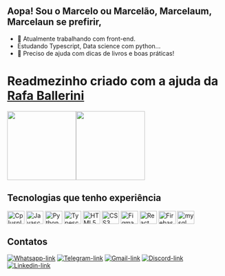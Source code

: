 ## Aopa! Sou o Marcelo ou Marcelão, Marcelaum, Marcelaun se prefirir,


- 🔭 Atualmente trabalhando com front-end.
- Estudando Typescript, Data science com python...
- 🤔 Preciso de ajuda com dicas de livros e boas práticas! 


<div>
  <h1>Readmezinho criado com a ajuda da <a href="https://github.com/rafaballerini">Rafa Ballerini</a></h1>
</div>

<div style="display: flex" >
  
 <img height="160em" src="https://github-readme-stats.vercel.app/api?username=Marcelaun&show_icons=true&bg_color=DEG,ddffd9,ecc8ae&text_color=030301&title_color=764134&icon_color=764134&border_radius=20px&border_color=2a1a1f" />
  
 <img height="160em" src="https://github-readme-stats.vercel.app/api/top-langs/?username=anuraghazra&layout=compact&text_color=030301&title_color=764134&bg_color=DEG,ddffd9,ecc8ae&border_radius=20px&border_color=2a1a1f" />

</div>

## Tecnologias que tenho experiência


<div style="display: inline_block">
  <img align="center" alt="Cplusplus" height="30" width="40" src="https://cdn.jsdelivr.net/gh/devicons/devicon/icons/cplusplus/cplusplus-original.svg" />
  <img align="center" alt="Javascript" height="30" width="40" src="https://cdn.jsdelivr.net/gh/devicons/devicon/icons/javascript/javascript-original.svg" />
  <img align="center" alt="Python" height="30" width="40" src="https://cdn.jsdelivr.net/gh/devicons/devicon/icons/python/python-original.svg" />
  <img align="center" alt="Typescript" height="30" width="40" src="https://cdn.jsdelivr.net/gh/devicons/devicon/icons/typescript/typescript-original.svg" />
  <img align="center" alt="HTML5" height="30" width="40" src="https://cdn.jsdelivr.net/gh/devicons/devicon/icons/html5/html5-original.svg" />
  <img align="center" alt="CSS3" height="30" width="40" src="https://cdn.jsdelivr.net/gh/devicons/devicon/icons/css3/css3-original.svg" />
  <img align="center" alt="Figma" height="30" width="40" src="https://cdn.jsdelivr.net/gh/devicons/devicon/icons/figma/figma-original.svg" />
  <img align="center" alt="React" height="30" width="40" src="https://cdn.jsdelivr.net/gh/devicons/devicon/icons/react/react-original.svg" />
  <img align="center" alt="Firebase" height="30" width="40" src="https://cdn.jsdelivr.net/gh/devicons/devicon/icons/firebase/firebase-plain.svg" />
  <img align="center" alt="mysql" height="30" width="40" src="https://cdn.jsdelivr.net/gh/devicons/devicon/icons/mysql/mysql-original.svg" />
</div>

## Contatos

<div>
  <a href="https://wa.me/+553398231101" target="_blank" rel="noopener noreferrer" ><img src="https://img.shields.io/badge/WhatsApp-25D366?style=for-the-badge&logo=whatsapp&logoColor=white" alt="Whatsapp-link" /></a>
      <a href="https://t.me/Marcelaumdev" target="_blank" target="_blank" rel="noopener noreferrer" ><img src="https://img.shields.io/badge/Telegram-2CA5E0?style=for-the-badge&logo=telegram&logoColor=white" alt="Telegram-link" /></a>
      <a href="mailto:contatomarceloalmeidabarbosa@gmail.com" target="_blank" rel="noopener noreferrer" ><img src="https://img.shields.io/badge/Gmail-D14836?style=for-the-badge&logo=gmail&logoColor=white" alt="Gmail-link" /></a>
      <a href="https://discordapp.com/users/269698519990927360/" target="_blank" rel="noopener noreferrer" ><img src="https://img.shields.io/badge/Discord-7289DA?style=for-the-badge&logo=discord&logoColor=white" alt="Discord-link" /></a>
      <a href="https://www.linkedin.com/in/marcelo-almeida-barbosa-444b70173/"target="_blank" rel="noopener noreferrer" ><img src="https://img.shields.io/badge/LinkedIn-0077B5?style=for-the-badge&logo=linkedin&logoColor=white" alt="Linkedin-link" /></a>
</div>
  
  
